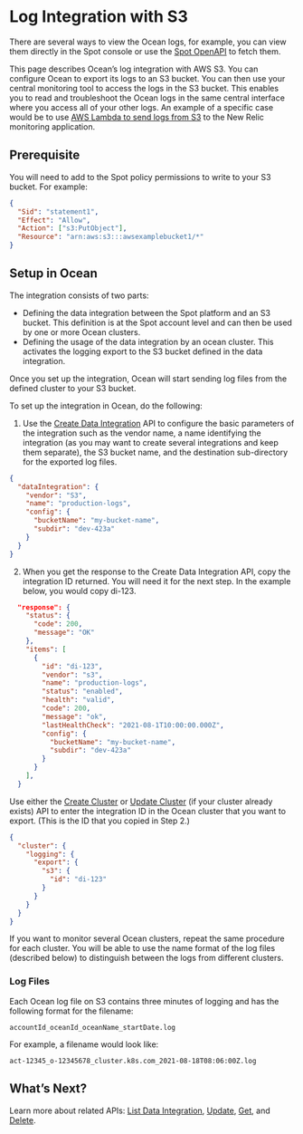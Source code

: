 # Log Integration with S3

There are several ways to view the Ocean logs, for example, you can view them directly in the Spot console or use the [Spot OpenAPI](https://docs.spot.io/api/) to fetch them.

This page describes Ocean’s log integration with AWS S3. You can configure Ocean to export its logs to an S3 bucket. You can then use your central monitoring tool to access the logs in the S3 bucket. This enables you to read and troubleshoot the Ocean logs in the same central interface where you access all of your other logs. An example of a specific case would be to use [AWS Lambda to send logs from S3](https://docs.newrelic.com/docs/logs/enable-log-management-new-relic/enable-log-monitoring-new-relic/aws-lambda-sending-logs-s3/) to the New Relic monitoring application.

## Prerequisite

You will need to add to the Spot policy permissions to write to your S3 bucket. For example:

```json
{
  "Sid": "statement1",
  "Effect": "Allow",
  "Action": ["s3:PutObject"],
  "Resource": "arn:aws:s3:::awsexamplebucket1/*"
}
```

## Setup in Ocean

The integration consists of two parts:

- Defining the data integration between the Spot platform and an S3 bucket. This definition is at the Spot account level and can then be used by one or more Ocean clusters.
- Defining the usage of the data integration by an ocean cluster. This activates the logging export to the S3 bucket defined in the data integration.

Once you set up the integration, Ocean will start sending log files from the defined cluster to your S3 bucket.

To set up the integration in Ocean, do the following:

1. Use the [Create Data Integration](https://docs.spot.io/api/#operation/DataIntegrationCreate) API to configure the basic parameters of the integration such as the vendor name, a name identifying the integration (as you may want to create several integrations and keep them separate), the S3 bucket name, and the destination sub-directory for the exported log files.

```json
{
  "dataIntegration": {
    "vendor": "S3",
    "name": "production-logs",
    "config": {
      "bucketName": "my-bucket-name",
      "subdir": "dev-423a"
    }
  }
}
```

2. When you get the response to the Create Data Integration API, copy the integration ID returned. You will need it for the next step. In the example below, you would copy di-123.

```json
  "response": {
    "status": {
      "code": 200,
      "message": "OK"
    },
    "items": [
      {
        "id": "di-123",
        "vendor": "s3",
        "name": "production-logs",
        "status": "enabled",
        "health": "valid",
        "code": 200,
        "message": "ok",
        "lastHealthCheck": "2021-08-1T10:00:00.000Z",
        "config": {
          "bucketName": "my-bucket-name",
          "subdir": "dev-423a"
        }
      }
    ],
  }
```

Use either the [Create Cluster](https://docs.spot.io/api/#operation/OceanAWSClusterCreate) or [Update Cluster](https://docs.spot.io/api/#operation/OceanAWSClusterUpdate) (if your cluster already exists) API to enter the integration ID in the Ocean cluster that you want to export. (This is the ID that you copied in Step 2.)

```json
{
  "cluster": {
    "logging": {
      "export": {
        "s3": {
          "id": "di-123"
        }
      }
    }
  }
}
```

If you want to monitor several Ocean clusters, repeat the same procedure for each cluster. You will be able to use the name format of the log files (described below) to distinguish between the logs from different clusters.

### Log Files

Each Ocean log file on S3 contains three minutes of logging and has the following format for the filename:

`accountId_oceanId_oceanName_startDate.log`

For example, a filename would look like:

`act-12345_o-12345678_cluster.k8s.com_2021-08-18T08:06:00Z.log`

## What’s Next?

Learn more about related APIs: [List Data Integration](https://docs.spot.io/api/#operation/dataIntegrationList), [Update](https://docs.spot.io/api/#operation/updateDataIntegration), [Get](https://docs.spot.io/api/#operation/dataIntegrationGet), and [Delete](https://docs.spot.io/api/#operation/dataIntegrationDelete).
